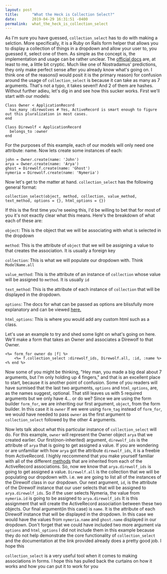 ```yaml
---
layout: post
title:      "What the Heck is Collection Select?"
date:       2019-04-29 16:31:51 -0400
permalink:  what_the_heck_is_collection_select
---
```



As I'm sure you have guessed, `collection_select` has to do with making a selction. More specifically, it is a Ruby on Rails form helper that allows you to display a collection of things in a dropdown and allow your user to, you guessed it, select one of them. As simple as the concept is, the implementation and usage can be rather unclear. The [official docs](https://api.rubyonrails.org/classes/ActionView/Helpers/FormOptionsHelper.html#method-i-collection_select) are, at least to me, a little bit cryptic. Much like one of Nostradamus' predictions, they only make perfect sense after you already know what's going on. I think one of the reasons(I would posit it is the primary reason) for confusion around the usage of `collection_select` is because it can take as many as 7 arguments. That's not a typo, it takes seven!! And 2 of them are hashes. Without further adieu, let's dig in and see how this sucker works. First we'll start with our models:
```
Class Owner < ApplicationRecord
  has_many :direwolves # Yes, ActiveRecord is smart enough to figure out this pluralization in most cases.
end
```
```
Class Direwolf < ApplicationRecord
  belongs_to :owner
end
```
For the purposes of this example, each of our models will only need one attribute: name. Now lets create some instances of each:
```
john = Owner.create(name: 'John')
arya = Owner.create(name: 'Arya')
ghost = Direwolf.create(name: 'Ghost')
nymeria = Direwolf.create(name: 'Nymeria')
```
Now let's get to the matter at hand. `collection_select` has the following general format: 
```
collection_select(object, method, collection, value_method, text_method, options = {}, html_options = {})
``` 
If this is the first time you're seeing this, I'd be willing to bet that for most of you it's not exactly clear what this means. Here's the breakdown of what each of these are:

`object`: This is the object that we will be associating with what is selected in the dropdown

`method`: This is the attribute of `object` that we will be assigning a value to that creates the association. It is usually a foreign key

`collection`: This is what we will populate our dropdown with. Think `ModelName.all`

`value_method`: This is the attribute of an instance of `collection` whose value will be assigned to `method`. It is usually `id`

`text_method`: This is the attribute of each instance of `collection` that will be displayed in the dropdown.

`options`: The docs for what can be passed as options are blissfully more explanatory and can be viewed [here.](https://api.rubyonrails.org/classes/ActionView/Helpers/FormOptionsHelper.html)

`html_options`: This is where you would add any custom html such as a class.

Let's use an example to try and shed some light on what's going on here. We'll make a form that takes an Owner and associates a Direwolf to that Owner. 
```
<%= form_for owner do |f| %>
	<%= f.collection_select :direwolf_ids, Direwolf.all, :id, :name %> 
<% end %>
```
Now some of you might be thinking, "Hey man, you made a big deal about 7 arguments, but I'm only holding up 4 fingers," and that is an excellent place to start, because it is another point of confusion. Some of you readers will have surmised that the last two arguments, `options` and `html_options`, are, as the names suggest, optional. That still leaves us with 5 required arguments but we only have 4... or do we? Since we are using the form builder `form_for`, we are inheriting our first argument, `object`, from the form builder. In this case it is `owner` If we were using `form_tag` instead of `form_for`, we would have needed to pass `owner` as the first argument to `collection_select` followed by the other 4 arguments. 

Now lets talk about what this particular instance of `collection_select` will do. For this example, `owner` will represent the Owner object `arya` that we created earlier. Our first(non-inherited) argument, `direwolf_ids` is the attribute of `arya` that is going to get assigned a value. If you are wondering or are unfamiliar with how `arya` got the attribute `direwolf_ids`, it is a freebie from ActiveRecord. I highly reccommend that you make yourself familiar with all of the different [methods](https://api.rubyonrails.org/classes/ActiveRecord/Associations/ClassMethods.html) that are inherited from each of the ActiveRecord associations. So, now we know that `arya.direwolf_ids` is going to get assigned a value. `Direwolf.all` is the collection that we will be populating our dropdown with. i.e. we are going to list all of the instances of the Direwolf class in our dropdown. Our next argument, `id`, is the attribute of the Direwolf instance that our user selects that will be assigned to `arya.direwolf_ids`. So if the user selects Nymeria, the value from `nymeria.id` is going to be assigned to `arya.direwolf_ids` It is this assignment that will create the ActiveRecord association between these two objects. Our final argument(in this case) is `name`. It is the attribute of each Direwolf instance that will be displayed in the dropdown. In this case we would have the values from `nymeria.name` and `ghost.name` displayed in our dropdown. Don't forget that we could have included two more argument via `options` and `html_options` I did not include them in this example because they do not help demonstrate the core functionality of `collection_select` and the documentation at the link provided already does a pretty good job. I hope this 

`collection_select` is a very useful tool when it comes to making associations in forms. I hope this has pulled back the curtains on how it works and how you can put it to work for you
